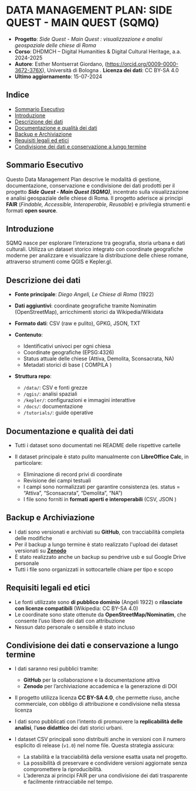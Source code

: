 # DATA MANAGEMENT PLAN: SIDE QUEST - MAIN QUEST (SQMQ)

- **Progetto**: _Side Quest - Main Quest : visualizzazione e analisi geospaziale delle chiese di Roma_
- **Corso**: DHDMCH – Digital Humanities & Digital Cultural Heritage, a.a. 2024-2025
- **Autore**: Esther Montserrat Giordano, (https://orcid.org/0009-0000-3672-376X), Università di Bologna
. **Licenza dei dati**: CC BY-SA 4.0
- **Ultimo aggiornamento**: 15-07-2024

## Indice

- [Sommario Esecutivo](#sommario-esecutivo)
- [Introduzione](#introduzione)
- [Descrizione dei dati](#descrizione-dei-dati)
- [Documentazione e qualità dei dati](#documentazione-e-qualità-dei-dati)
- [Backup e Archiviazione](#backup-e-archiviazione)
- [Requisiti legali ed etici](#requisiti-legali-ed-etici)
- [Condivisione dei dati e conservazione a lungo termine](#condivisione-dei-dati-e-conservazione-a-lungo-termine)


## Sommario Esecutivo

Questo Data Management Plan descrive le modalità di gestione, documentazione, conservazione e condivisione dei dati prodotti per il progetto **_Side Quest - Main Quest (SQMQ)_**, incentrato sulla visualizzazione e analisi geospaziale delle chiese di Roma. Il progetto aderisce ai principi **FAIR** (_Findable, Accessible, Interoperable, Reusable_) e privilegia strumenti e formati **open source**.

## Introduzione

SQMQ nasce per esplorare l’interazione tra geografia, storia urbana e dati culturali. Utilizza un dataset storico integrato con coordinate geografiche moderne per analizzare e visualizzare la distribuzione delle chiese romane, attraverso strumenti come QGIS e Kepler.gl.

## Descrizione dei dati

* **Fonte principale**: *Diego Angeli, Le Chiese di Roma* (1922)
* **Dati aggiuntivi**: coordinate geografiche tramite Nominatim (OpenStreetMap), arricchimenti storici da Wikipedia/Wikidata
* **Formato dati**: CSV (raw e pulito), GPKG, JSON, TXT
* **Contenuto**:

  * Identificativi univoci per ogni chiesa
  * Coordinate geografiche (EPSG:4326)
  * Status attuale delle chiese (Attiva, Demolita, Sconsacrata, NA)
  * Metadati storici di base ( COMPILA )

* **Struttura repo**:

  * `/data/`: CSV e fonti grezze
  * `/qgis/`: analisi spaziali 
  * `/kepler/`: configurazioni e immagini interattive
  * `/docs/`: documentazione
  * `/tutorials/`: guide operative

## Documentazione e qualità dei dati

* Tutti i dataset sono documentati nei README delle rispettive cartelle
* Il dataset principale è stato pulito manualmente con **LibreOffice Calc**, in particolare:

  * Eliminazione di record privi di coordinate
  * Revisione dei campi testuali
  * I campi sono normalizzati per garantire consistenza (es. status = “Attiva”, “Sconsacrata”, “Demolita”, “NA”)
  * I file sono forniti in **formati aperti e interoperabili** (CSV, JSON )

## Backup e Archiviazione

* I dati sono versionati e archiviati su **GitHub**, con tracciabilità completa delle modifiche
* Per il backup a lungo termine è stato realizzato l'upload dei dataset versionati su [**Zenodo**](https://zenodo.org/records/15918009)
* È stato realizzato anche un backup su pendrive usb e sul Google Drive personale
* Tutti i file sono organizzati in sottocartelle chiare per tipo e scopo


## Requisiti legali ed etici

* Le fonti utilizzate sono **di pubblico dominio** (Angeli 1922) o **rilasciate con licenze compatibili** (Wikipedia: CC BY-SA 4.0)
* Le coordinate sono state ottenute da **OpenStreetMap/Nominatim**, che consente l’uso libero dei dati con attribuzione
* Nessun dato personale o sensibile è stato incluso


## Condivisione dei dati e conservazione a lungo termine

* I dati saranno resi pubblici tramite:

  * **GitHub** per la collaborazione e la documentazione attiva
  * **Zenodo** per l’archiviazione accademica e la generazione di DOI

* Il progetto utilizza licenza **CC BY-SA 4.0**, che permette riuso, anche commerciale, con obbligo di attribuzione e condivisione nella stessa licenza

* I dati sono pubblicati con l’intento di promuovere la **replicabilità delle analisi**, l’**uso didattico** dei dati storici urbani. 

* I dataset CSV principali sono distribuiti anche in versioni con il numero esplicito di release (`v1.0`) nel nome file. 
  Questa strategia assicura:
  - La stabilità e la tracciabilità della versione esatta usata nel progetto.
  - La possibilità di preservare e condividere versioni aggiornate senza compromettere la riproducibilità.
  - L’aderenza ai principi FAIR per una condivisione dei dati trasparente e facilmente rintracciabile nel tempo.



